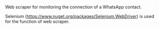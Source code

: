 Web scraper for monitoring the connection of a WhatsApp contact.

Selenium (https://www.nuget.org/packages/Selenium.WebDriver) is used for the function of web scraper.